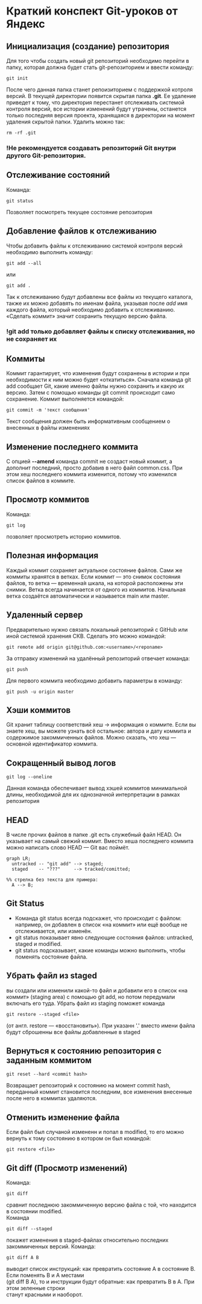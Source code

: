 # Краткий конспект Git-уроков от Яндекс

## Инициализация (создание) репозитория
Для того чтобы создать новый git репозиторий необходимо перейти в папку, которая должна будет стать git-репозиторием и ввести команду: 
``` 
git init
```
После чего данная папка станет репоизиторием с поддержкой котроля версий. В текущей директории появится скрытая папка __.git__. Ее удаление 
приведет к тому, что директория перестанет отслеживать системой контроля версий, все истории изменений будут утрачены, останется только
последняя версия проекта, хранящаяся в директории на момент удаления скрытой папки. Удалить можно так: 
```
rm -rf .git
```
### !Не рекомендуется создавать репозиторий Git внутри другого Git-репозитория. 

##  Отслеживание состояний
Команда:
```
git status
```
Позволяет посмотреть текущее состояние репозитория
## Добавление файлов к отслеживанию
Чтобы добавить файлы к отслеживанию системой контроля версий необходимо выполнить команду:
```
git add --all
```
или
```
git add .
```
Так к отслеживанию будут добавлены все файлы из текущего каталога, также их можно добавять по именам файла, указывая после _add_ имя каждого файла, 
который необходимо добавить к отслеживанию.
«Сделать коммит» значит сохранить текущую версию файла.
### !git add только добавляет файлы к списку отслеживания, но не сохраняет их

## Коммиты
Коммит гарантирует, что изменения будут сохранены в истории и при необходимости к ним можно будет «откатиться».
Сначала команда git add сообщает Git, какие именно файлы нужно сохранить и какую их версию. Затем с помощью команды git commit происходит само сохранение.
Коммит выполняется командой:
```
git commit -m 'текст сообщения'
```
Текст сообщения должен быть информативным сообщением о внесенных в файлы изменениях
## Изменение последнего коммита
С опцией __--amend__ команда commit не создаст новый коммит, а дополнит последний, просто добавив в него файл common.css. При этом хеш последнего коммита изменится, потому что изменился список файлов в коммите.
## Просмотр коммитов
Команда:
```
git log
```
позволяет просмотреть историю коммитов.
## Полезная информация 
Каждый коммит сохраняет актуальное состояние файлов. Сами же коммиты хранятся в ветках.
Если коммит — это снимок состояния файлов, то ветка — временна́я шкала, на которой расположены эти снимки. Ветка всегда начинается от одного из коммитов.
Начальная ветка создаётся автоматически и называется main или master.
## Удаленный сервер
Предварительно нужно связать локальный репозиторий с GitHub или иной системой хранения СКВ. Сделать это можно командой:
```
git remote add origin git@github.com:<username>/<reponame>
```
За отправку изменений на удалённый репозиторий отвечает команда:
```
git push
```
Для первого коммита необходимо добавить параметры в команду:
```
git push -u origin master
```
## Хэши коммитов
Git хранит таблицу соответствий хеш → информация о коммите. Если вы знаете хеш, вы можете узнать всё остальное: автора и дату коммита и содержимое закоммиченных файлов. Можно сказать, что хеш — основной идентификатор коммита.
## Сокращенный вывод логов
```
git log --oneline
```
Данная команда обеспечивает вывод хэшей коммитов минимальной длины, необходимой для их однозначной интерпретации в рамках репозитория
## HEAD
В числе прочих файлов в папке .git есть служебный файл HEAD. Он указывает на самый свежий коммит.
Вместо хеша последнего коммита можно написать слово HEAD — Git вас поймёт.
```mermaid
graph LR;
  untracked -- "git add" --> staged;
  staged    -- "???"     --> tracked/comitted;

%% стрелка без текста для примера: 
  A --> B;
```
## Git Status
- Команда git status всегда подскажет, что происходит с файлом: например, он добавлен в список «на коммит» или ещё вообще не отслеживается, или изменён.
- git status показывает явно следующие состояния файлов: untracked, staged и modified.
- git status подсказывает, какие команды можно выполнить, чтобы поменять состояние файла.
## Убрать файл из staged
вы создали или изменили какой-то файл и добавили его в список «на коммит» (staging area) с помощью git add, но потом передумали включать его туда. 
Убрать файл из staging поможет команда 
```
git restore --staged <file>
```
 (от англ. restore — «восстановить»). При указанн '.' вместо имени файла будут сброшенны все файлы добавленные в staged
## Вернуться к состоянию репозитория с заданным коммитом
```
git reset --hard <commit hash>
```
Возвращает репозиторий к состоянию на момент commit hash, переданный коммит становится последним, все изменения внесенные после него в коммитах удаляются.

## Отменить изменение файла
Если файл был случаной измененн и попал в modified, то его можно вернуть к тому состоянию в котором он был командой:
```
git restore <file>
```
## Git diff (Просмотр изменений)
Команда:
```
git diff
```
сравнит последнюю закоммиченную версию файла с той, что находится в состоянии modified.  
Команда
```
git diff --staged
```
покажет изменения в staged-файлах относительно последних закоммиченных версий.
Команда:
```
git diff A B
```
выводит список инструкций: как превратить состояние A в состояние B. Если поменять B и A местами  
(git diff B A), то и инструкции будут обратные: как превратить B в A. При этом зеленные строки  
станут красными и наоборот.
